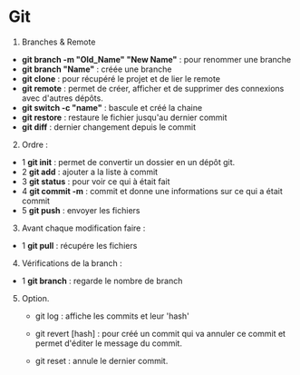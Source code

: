 # Git

1. Branches & Remote 
- **git branch -m "Old_Name" "New Name"** : pour renommer une branche
- **git branch "Name"** : créée une branche
- **git clone** : pour récupéré le projet et de lier le remote
- **git remote** : permet de créer, afficher et de supprimer des connexions avec d'autres dépôts.
- **git switch -c "name"** : bascule et créé la chaine
- **git restore** : restaure le fichier jusqu'au dernier commit
- **git diff** : dernier changement depuis le commit


2. Ordre : 
- 1 **git init** : permet de convertir un dossier en un dépôt git.
- 2 **git add** : ajouter a la liste à commit
- 3 **git status** : pour voir ce qui à était fait
- 4 **git commit -m** : commit et donne une informations sur ce qui a était commit
- 5 **git push** : envoyer les fichiers

3. Avant chaque modification faire : 
- 1 **git pull** : récupére les fichiers

4. Vérifications de la branch : 
- 1 **git branch**  : regarde le nombre de branch

5. Option.
    - git log : affiche les commits et leur 'hash'
    - git revert [hash] : pour créé un commit qui va annuler ce commit et permet d'éditer le message du commit.

    - git reset : annule le dernier commit.     